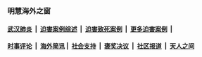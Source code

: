 
### 明慧海外之窗

####  [武汉肺炎](indexes/365.md?t=02100000) &nbsp;|&nbsp;  [迫害案例综述](indexes/328.md?t=02100000) &nbsp;|&nbsp; [迫害致死案例](indexes/277.md?t=02100000)  &nbsp;|&nbsp; [更多迫害案例](indexes/81.md?t=02100000)  &nbsp;|&nbsp; 
####  [时事评论](indexes/19.md?t=02100000) &nbsp;|&nbsp; [海外简讯](indexes/245.md?t=02100000)&nbsp;|&nbsp;  [社会支持](indexes/140.md?t=02100000) &nbsp;|&nbsp; [褒奖决议](indexes/282.md?t=02100000) &nbsp;|&nbsp; [社区报道](indexes/91.md?t=02100000)  &nbsp;|&nbsp; [天人之间](indexes/78.md?t=02100000) 

